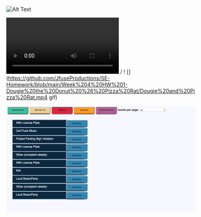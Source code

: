 ![Alt Text]()

![ Alt text](https://github.com/JfuseProductions/SE-Homework/blob/main/Week%204%20HW%201-Dougie%20the%20Donut%20%26%20Pizza%20Rat/Dougie%20and%20Pizza%20Rat.mp4) / ! [](https://github.com/JfuseProductions/SE-Homework/blob/main/Week%204%20HW%201-Dougie%20the%20Donut%20%26%20Pizza%20Rat/Dougie%20and%20Pizza%20Rat.mp4 gif)

![alt text](https://github.com/JfuseProductions/SE-Homework/blob/main/Week%204%20HW%201-Dougie%20the%20Donut%20%26%20Pizza%20Rat/Dougie%20the%20Donut%20and%20Pizza%20Rat.png)
